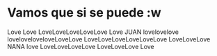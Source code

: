 


# Vamos que si se puede :w

   Love          Love
  LoveLoveLoveLoveLove
Love  JUAN lovelovelove
loveloveloveloveLoveLove
LoveLoveLoveLoveLoveLove
 LoveLoveLove NANA love
    LoveLoveLoveLove
      LoveLoveLove
          Love

# 


